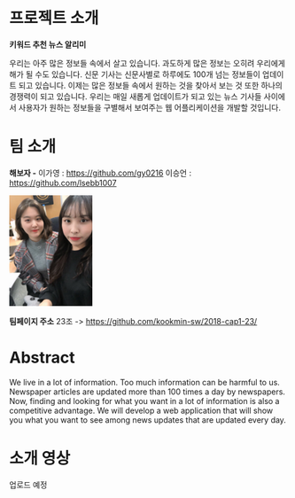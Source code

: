 # 프로젝트 소개

**키워드 추천 뉴스 알리미** 

우리는 아주 많은 정보들 속에서 살고 있습니다. 과도하게 많은 정보는 오히려 우리에게 해가 될 수도 있습니다. 신문 기사는 신문사별로 하루에도 100개 넘는 정보들이 업데이트 되고 있습니다. 이제는 많은 정보들 속에서 원하는 것을 찾아서 보는 것 또한 하나의 경쟁력이 되고 있습니다. 우리는 매일 새롭게 업데이트가 되고 있는 뉴스 기사들 사이에서 사용자가 원하는 정보들을 구별해서 보여주는 웹 어플리케이션을 개발할 것입니다.

# 팀 소개

**해보자 -**
이가영 : https://github.com/gy0216
이승언 : https://github.com/lsebb1007

<img src="KakaoTalk_20180308_175835557.jpg" width="150" height="200">

**팀페이지 주소** 23조 -> https://github.com/kookmin-sw/2018-cap1-23/

# Abstract

We live in a lot of information. Too much information can be harmful to us. Newspaper articles are updated more than 100 times a day by newspapers. Now, finding and looking for what you want in a lot of information is also a competitive advantage. We will develop a web application that will show you what you want to see among news updates that are updated every day.

# 소개 영상
업로드 예정
